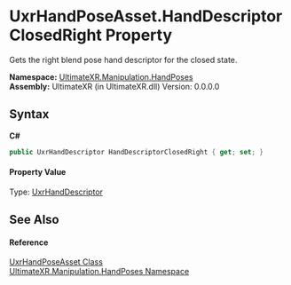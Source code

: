 # UxrHandPoseAsset.HandDescriptorClosedRight Property 
 

Gets the right blend pose hand descriptor for the closed state.

**Namespace:**&nbsp;<a href="N_UltimateXR_Manipulation_HandPoses">UltimateXR.Manipulation.HandPoses</a><br />**Assembly:**&nbsp;UltimateXR (in UltimateXR.dll) Version: 0.0.0.0

## Syntax

**C#**<br />
``` C#
public UxrHandDescriptor HandDescriptorClosedRight { get; set; }
```


#### Property Value
Type: <a href="T_UltimateXR_Manipulation_HandPoses_UxrHandDescriptor">UxrHandDescriptor</a>

## See Also


#### Reference
<a href="T_UltimateXR_Manipulation_HandPoses_UxrHandPoseAsset">UxrHandPoseAsset Class</a><br /><a href="N_UltimateXR_Manipulation_HandPoses">UltimateXR.Manipulation.HandPoses Namespace</a><br />